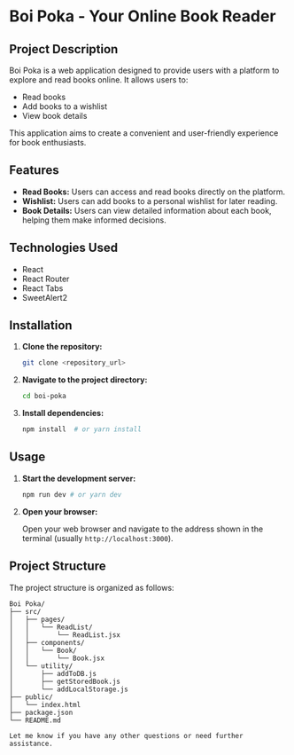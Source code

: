 # Boi Poka - Your Online Book Reader

## Project Description

Boi Poka is a web application designed to provide users with a platform to explore and read books online.  It allows users to:

* Read books
* Add books to a wishlist
* View book details

This application aims to create a convenient and user-friendly experience for book enthusiasts.

## Features

* **Read Books:** Users can access and read books directly on the platform.
* **Wishlist:** Users can add books to a personal wishlist for later reading.
* **Book Details:** Users can view detailed information about each book, helping them make informed decisions.

## Technologies Used

* React
* React Router
* React Tabs
* SweetAlert2

## Installation

1.  **Clone the repository:**

    ```bash
    git clone <repository_url>
    ```

2.  **Navigate to the project directory:**

    ```bash
    cd boi-poka
    ```

3.  **Install dependencies:**

    ```bash
    npm install  # or yarn install
    ```

## Usage

1.  **Start the development server:**

    ```bash
    npm run dev # or yarn dev
    ```

2.  **Open your browser:**

    Open your web browser and navigate to the address shown in the terminal (usually `http://localhost:3000`).

## Project Structure

The project structure is organized as follows:

```
Boi Poka/
├── src/
│   ├── pages/
│   │   └── ReadList/
│   │       └── ReadList.jsx
│   ├── components/
│   │   └── Book/
│   │       └── Book.jsx
│   └── utility/
│       ├── addToDB.js
│       ├── getStoredBook.js
│       └── addLocalStorage.js
├── public/
│   └── index.html
├── package.json
└── README.md

Let me know if you have any other questions or need further assistance.
